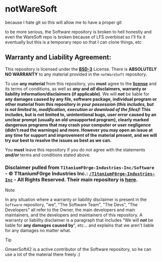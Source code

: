 # notWareSoft
because I hate git so this will allow me to have a proper git

to be more serious, the Software repository is broken to hell honestly and even the WareSoft repo is broken because of LFS overbloat so I'll fix it eventually but this is a temporary repo so that I can clone things, etc


## Warranty and Liability Agreement:

This repository is licensed under the </ins>**[BSD-3](/LICENSE)**</ins> License.  There is **ABSOLUTELY NO WARRANTY** to any material provided in the `notWareSoft` repository.

To use **any material** from this repository, you **must** agree to the **[license](/LICENSE)** and its terms of conditions, as well as ***any* and *all* disclaimers, warranty or liability information/disclaimers (if applicable)**. We will ***not*** be liable for **any damages caused by any file, software package, individual program or other material from this repository *in your possession (this includes, but is not limited to, modification, execution or download of the files)*! This includes, but is not limited to, unintentional bugs, user error caused by an unclear prompt (usually an old unsupported program), clearly marked dangerous programs that may crash your computer or user negligence (didn't read the warnings) and more. However you may open an issue at any time for support and improvement of the material present, and we will try our best to resolve the issues as best as we can.**

You **must** leave this repository if you do not agree with the statements ***and/or*** terms and conditions stated above.

### Disclaimer pulled from `T1taniumF0rge-Industries-Inc/Software` - © T1taniumF0rge Industries Inc.: [`/T1taniumF0rge-Industries-Inc`](https://github.com/T1taniumF0rge-Industries-Inc) - All Rights Reserved. Their main repository is [here](https://github.com/T1taniumF0rge-Industries-Inc/Software). 

> [!NOTE]
> In any situation where a warranty or liability disclaimer is present in the `Software` repository, "we", "The Software Team", "The Devs", "The Developers" all refer to the Owner, the main developers and main maintainers, and the developers and maintainers of this repository. A warranty or liability disclaimer is a paragraph that includes "We will ***not*** be liable for **any damages caused by**", etc... and explains that we aren't liable for any damages no matter what. 

> [!TIP]
>
> GmaerSoft42 is a active contributor of the Software repository, so he can use a lot of the material there freely :)

